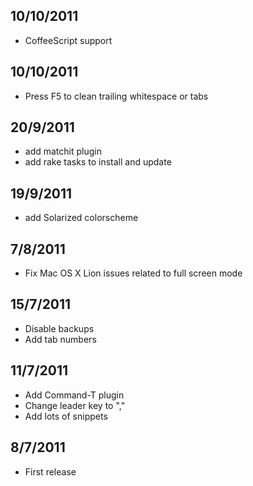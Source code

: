 ## 10/10/2011
* CoffeeScript support

## 10/10/2011
* Press F5 to clean trailing whitespace or tabs

## 20/9/2011
* add matchit plugin
* add rake tasks to install and update

## 19/9/2011
* add Solarized colorscheme

## 7/8/2011
* Fix Mac OS X Lion issues related to full screen mode

## 15/7/2011
* Disable backups
* Add tab numbers

## 11/7/2011
* Add Command-T plugin
* Change leader key to ","
* Add lots of snippets

## 8/7/2011
* First release
